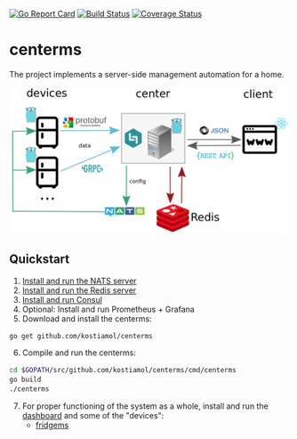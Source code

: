 [![Go Report Card](https://goreportcard.com/badge/github.com/kostiamol/centerms)](https://goreportcard.com/report/github.com/kostiamol/centerms)
[![Build Status](https://travis-ci.org/kostiamol/centerms.svg?branch=master)](https://travis-ci.org/kostiamol/centerms)
[![Coverage Status](https://coveralls.io/repos/github/kostiamol/centerms/badge.svg?branch=master)](https://coveralls.io/github/kostiamol/centerms?branch=master)

# centerms
The project implements a server-side management automation for a home.

<p align="center"><img src="doc/asset/schema.png" width="800"></p>

## Quickstart
1. [Install and run the NATS server](https://github.com/nats-io/gnatsd#quickstart)
2. [Install and run the Redis server](https://redis.io/topics/quickstart#installing-redis)
3. [Install and run Consul](https://www.consul.io/intro/getting-started/install.html)
4. Optional: Install and run Prometheus + Grafana
5. Download and install the centerms:

```bash
go get github.com/kostiamol/centerms
```

6. Compile and run the centerms:

```bash
cd $GOPATH/src/github.com/kostiamol/centerms/cmd/centerms
go build 
./centerms
```

7. For proper functioning of the system as a whole, install and run the [dashboard](https://github.com/kostiamol/dashboard-ui) and some of the "devices":
    - [fridgems](https://github.com/kostiamol/fridgems)

